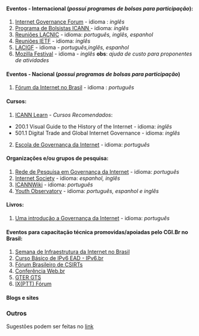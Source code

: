 
#### Eventos - Internacional (*possui programas de bolsas para participação*):
1. [Internet Governance Forum](https://www.intgovforum.org/)  - idioma : *inglês*  
3. [Programa de Bolsistas ICANN ](https://www.icann.org/fellowshipprogram) - idioma: *inglês*
4. [Reuniões LACNIC](http://www.lacnic.net/991/1/lacnic/programa-de-becas) - idioma: *português, inglês, espanhol*
5. [Reuniões IETF](https://www.ietf.org/about/participate/) - idioma: *inglês*
6. [LACIGF](https://lacigf.org/pt-br/) - idioma - *português,inglês, espanhol*
7. [Mozilla Festival](https://mozillafestival.org/) - idioma - *inglês* **obs**: *ajuda de custo para proponentes de atividades*


#### Eventos - Nacional (*possui programas de bolsas para participação*)
1. [Fórum da Internet no Brasil](http://forumdainternet.cgi.br/index.html) - idioma : *português*

#### Cursos:
1. [ICANN Learn](https://learn.icann.org/) - *Cursos Recomendados*: 
 * 200.1 Visual Guide to the History of the Internet - idioma: *inglês*
 * 501.1 Digital Trade and Global Internet Governance - idioma: *inglês*
2. [Escola de Governança da Internet](https://egi.nic.br/) - idioma: *português*

#### Organizações e/ou grupos de pesquisa:
1. [Rede de Pesquisa em Governança da Internet](http://www.redegovernanca.net.br/) -  idioma: *português*
2. [Internet Society](https://www.internetsociety.org/) - idioma: *espanhol, inglês*
3. [ICANNWiki](https://pt.icannwiki.org/) - idioma: *português*
4. [Youth Observatory](http://obdjuv.org/) - idioma: *português, espanhol e inglês* 

#### Livros: 
1. [Uma introdução a Governança da Internet](http://cgi.br/publicacao/uma-introducao-a-governanca-da-internet/) - idioma: *português*


#### Eventos para capacitação técnica promovidas/apoiadas pelo CGI.Br no Brasil:
1. [Semana de Infraestrutura da Internet no Brasil](http://nic.br/semanainfrabr/)
2. [Curso Básico de IPv6 EAD - IPv6.br](http://saladeaula.nic.br/courses/course-v1:NIC.br+IPV6-001+T001/about)
3. [Fórum Brasileiro de CSIRTs](https://www.cert.br/forum2018/)
4. [Conferência Web.br](http://conferenciaweb.w3c.br/)
5. [GTER GTS](http://gtergts.nic.br/)
6. [IX(PTT) Fórum ](http://forum.ix.br/)

#### Blogs e sites 

### Outros

Sugestões podem ser feitas no [link](https://docs.google.com/document/d/175umreaInravaXztG2wcWkLf0ibvEKf0R07BfMgntVE/edit?usp=sharing)


